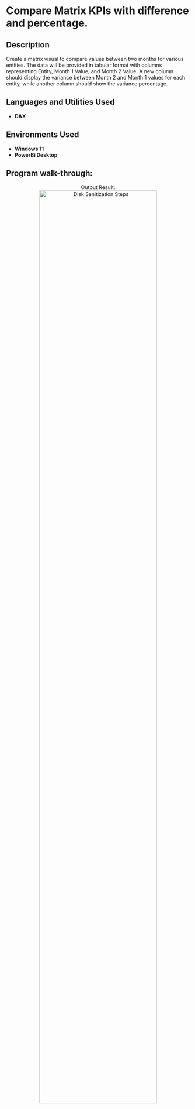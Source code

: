 <h1>Compare Matrix KPIs with difference and percentage.</h1>


<h2>Description</h2>
Create a matrix visual to compare values between two months for various entities. The data will be provided in tabular format with columns representing Entity, Month 1 Value, and Month 2 Value. A new column should display the variance between Month 2 and Month 1 values for each entity, while another column should show the variance percentage.
<br />


<h2>Languages and Utilities Used</h2>

- <b>DAX</b> 
  

<h2>Environments Used </h2>

- <b>Windows 11</b>
- <b>PowerBi Desktop</b>

<h2>Program walk-through:</h2>


<p align="center">
Output Result: <br/>
<img src="https://i.imgur.com/y5IX2s4.png" height="80%" width="80%" alt="Disk Sanitization Steps"/>
<br />
<br />

